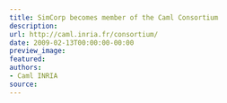 ```yaml
---
title: SimCorp becomes member of the Caml Consortium
description:
url: http://caml.inria.fr/consortium/
date: 2009-02-13T00:00:00-00:00
preview_image:
featured:
authors:
- Caml INRIA
source:
---
```



